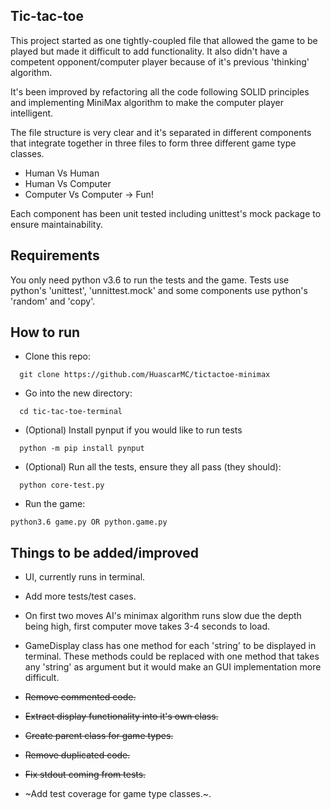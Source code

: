 ## Tic-tac-toe

This project started as one tightly-coupled file that allowed the game to be played but made it difficult to add functionality. It also didn't have a competent opponent/computer player because of it's previous 'thinking' algorithm.

It's been improved by refactoring all the code following SOLID principles and implementing MiniMax algorithm to make the computer player intelligent.

The file structure is very clear and it's separated in different components that integrate together in three files to form three different game type classes.

- Human Vs Human
- Human Vs Computer
- Computer Vs Computer -> Fun!

Each component has been unit tested including unittest's mock package to ensure maintainability.

## Requirements

You only need python v3.6 to run the tests and the game. Tests use python's 'unittest', 'unnittest.mock' and some components use python's 'random' and 'copy'.

## How to run

- Clone this repo:
```
  git clone https://github.com/HuascarMC/tictactoe-minimax
```
- Go into the new directory:
```
  cd tic-tac-toe-terminal
```
- (Optional) Install pynput if you would like to run tests
```
  python -m pip install pynput
```
- (Optional) Run all the tests, ensure they all pass (they should):
```
  python core-test.py
```
- Run the game:
```
python3.6 game.py OR python.game.py
```

## Things to be added/improved

- UI, currently runs in terminal.

- Add more tests/test cases.

- On first two moves AI's minimax algorithm runs slow due the depth being high, first computer move takes 3-4 seconds to load.

- GameDisplay class has one method for each 'string' to be displayed in terminal. These methods could be replaced with one method that takes any 'string' as argument but it would make an GUI implementation more difficult.

- ~~Remove commented code.~~

- ~~Extract display functionality into it's own class.~~

- ~~Create parent class for game types.~~

- ~~Remove duplicated code.~~

- ~~Fix stdout coming from tests.~~

- ~Add test coverage for game type classes.~.
```
